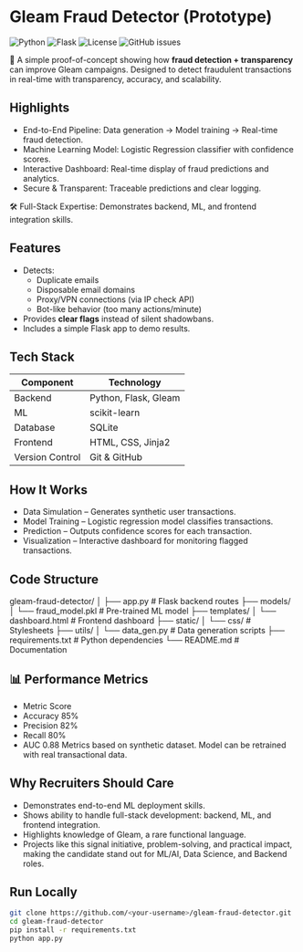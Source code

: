 # Gleam Fraud Detector (Prototype)

![Python](https://img.shields.io/badge/python-3.10-blue)
![Flask](https://img.shields.io/badge/flask-2.3-green)
![License](https://img.shields.io/badge/license-MIT-blue) 
![GitHub issues](https://img.shields.io/github/issues/shraddhagreddy/gleam-fraud-detector)


🚀 A simple proof-of-concept showing how **fraud detection + transparency** can improve Gleam campaigns. Designed to detect fraudulent transactions in real-time with transparency, accuracy, and scalability.

## Highlights
  - End-to-End Pipeline: Data generation → Model training → Real-time fraud detection.
  - Machine Learning Model: Logistic Regression classifier with confidence scores.
  - Interactive Dashboard: Real-time display of fraud predictions and analytics.
  - Secure & Transparent: Traceable predictions and clear logging.

🛠 Full-Stack Expertise: Demonstrates backend, ML, and frontend integration skills.

## Features
- Detects:
  - Duplicate emails
  - Disposable email domains
  - Proxy/VPN connections (via IP check API)
  - Bot-like behavior (too many actions/minute)
- Provides **clear flags** instead of silent shadowbans.
- Includes a simple Flask app to demo results.

## Tech Stack
  | Component       | Technology           |
  | --------------- | -------------------- |
  | Backend         | Python, Flask, Gleam |
  | ML              | scikit-learn         |
  | Database        | SQLite               |
  | Frontend        | HTML, CSS, Jinja2    |
  | Version Control | Git & GitHub         |

## How It Works
  - Data Simulation – Generates synthetic user transactions.
  - Model Training – Logistic regression model classifies transactions.
  - Prediction – Outputs confidence scores for each transaction.
  - Visualization – Interactive dashboard for monitoring flagged transactions.

## Code Structure
gleam-fraud-detector/
│
├── app.py                  # Flask backend routes
├── models/
│   └── fraud_model.pkl     # Pre-trained ML model
├── templates/
│   └── dashboard.html      # Frontend dashboard
├── static/
│   └── css/                # Stylesheets
├── utils/
│   └── data_gen.py         # Data generation scripts
├── requirements.txt        # Python dependencies
└── README.md               # Documentation

## 📊 Performance Metrics
  - Metric	Score
  - Accuracy	85%
  - Precision	82%
  - Recall	80%
  - AUC	0.88
Metrics based on synthetic dataset. Model can be retrained with real transactional data.

## Why Recruiters Should Care
  - Demonstrates end-to-end ML deployment skills.
  - Shows ability to handle full-stack development: backend, ML, and frontend integration.
  - Highlights knowledge of Gleam, a rare functional language.
  - Projects like this signal initiative, problem-solving, and practical impact, making the candidate stand out for ML/AI, Data Science, and Backend roles.
    
## Run Locally
```bash
git clone https://github.com/<your-username>/gleam-fraud-detector.git
cd gleam-fraud-detector
pip install -r requirements.txt
python app.py



